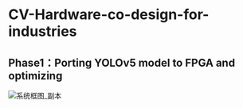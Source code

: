 # CV-Hardware-co-design-for-industries

## Phase1：Porting YOLOv5 model to FPGA and optimizing
![系统框图_副本](https://github.com/kaamava/CV-Hardware-co-design-for-indusries/assets/106901273/3139a694-ff16-4f42-a879-0e9fd3065ddd)






